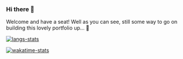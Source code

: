 ### Hi there 👋
Welcome and have a seat! Well as you can see, still some way to go on building this lovely portfolio up... 🥰

[![langs-stats](https://github-readme-stats-peach-two.vercel.app/api/top-langs/?username=hilbert-yaa&langs_count=10&layout=compact&theme=vue-dark)](https://github.com)

[![wakatime-stats](https://github-readme-stats-peach-two.vercel.app/api/wakatime/?username=Hilbert&layout=compact&theme=vue-dark)](https://github.com)


<!--
**Hilbert-Yaa/hilbert-yaa** is a ✨ _special_ ✨ repository because its `README.md` (this file) appears on your GitHub profile.

Here are some ideas to get you started:

- 🔭 I’m currently working on ...
- 🌱 I’m currently learning ...
- 👯 I’m looking to collaborate on ...
- 🤔 I’m looking for help with ...
- 💬 Ask me about ...
- 📫 How to reach me: ...
- 😄 Pronouns: ...
- ⚡ Fun fact: ...
-->
